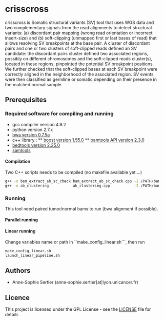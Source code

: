# crisscross

crisscross is Somatic structural variants (SV) tool that uses WGS data and two
complementary signals from the read alignments to detect structural variants:
(a) discordant pair mapping (wrong read orientation or incorrect insert-size) and
(b) soft-clipping (unmapped first or last bases of read) that allows resolving
SV breakpoints at the base pair. A cluster of discordant pairs and one or two
clusters of soft-clipped reads defined an SV candidate: the discordant pairs
cluster defined two associated regions, possibly on different chromosomes and
the soft-clipped reads cluster(s), located in these regions, pinpointed the
potential SV breakpoint positions. We further checked that the soft-clipped
bases at each SV breakpoint were correctly aligned in the neighborhood of the
associated region. SV events were then classified as germline or somatic
depending on their presence in the matched normal sample.


## Prerequisites

### Required software for compiling and running

* gcc compiler version 4.9.2
* python version 2.7.x
* [bwa version 0.7.5a](https://sourceforge.net/projects/bio-bwa/files/)
* c++ library :
** [boost version 1.55.0](https://www.boost.org/users/history/version_1_55_0.html)
** [bamtools API version 2.3.0](https://github.com/pezmaster31/bamtools)
* [bedtools version 2.25.0](https://github.com/arq5x/bedtools2/releases/tag/v2.25.0)
* [samtools](https://github.com/samtools/samtools) 

#### Compilation

Two C++ scripts needs to be compiled (no makefile available yet ...)

```sh
g++ -o bam_extract_ab_sc_check bam_extract_ab_sc_check.cpp -I /PATH/bamtools/include -L /PATH/bamtools/lib -I /PATH/boost_1_55_0/include/ -L /PATH/boost_1_55_0/lib -lbamtools -lz -lboost_regex -lboost_program_options
g++ -o ab_clustering           ab_clustering.cpp           -I /PATH/bamtools/include -L /PATH/bamtools/lib -I /PATH/boost_1_55_0/include/ -L /PATH/boost_1_55_0/lib -lbamtools -lz -lboost_program_options
``` 

### Running

This tool need paired tumor/normal bams to run (bwa alignment if possible).


#### Parallel running

#### Linear running

Change variables name or path in ``make_config_linear.sh```, then run

```sh
make_config_linear.sh
launch_linear_pipeline.sh
```


## Authors

* Anne-Sophie Sertier (anne-sophie.sertier[at]lyon.unicancer.fr)

## Licence

This project is licensed under the GPL License - see the [LICENSE](LICENSE)
file for details

